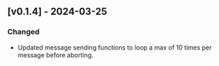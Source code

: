 ## [v0.1.4] - 2024-03-25

### Changed

- Updated message sending functions to loop a max of 10 times per message before aborting. 
